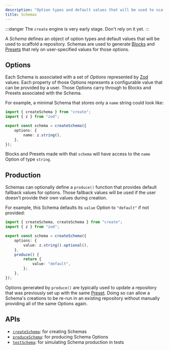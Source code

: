 ```yaml
---
description: "Option types and default values that will be used to scaffold a repository."
title: Schemas
---
```


:::danger
The `create` engine is very early stage.
Don't rely on it yet.
:::

A _Schema_ defines an object of option types and default values that will be used to scaffold a repository.
Schemas are used to generate [Blocks](./blocks) and [Presets](./presets.md) that rely on user-specified values for those options.

## Options

Each Schema is associated with a set of _Options_ represented by [Zod](https://zod.dev) values.
Each property of those Options represents a configurable value that can be provided by a user.
Those Options carry through to Blocks and Presets associated with the Schema.

For example, a minimal Schema that stores only a `name` string could look like:

```ts
import { createSchema } from "create";
import { z } from "zod";

export const schema = createSchema({
	options: {
		name: z.string(),
	},
});
```

Blocks and Presets made with that `schema` will have access to the `name` Option of type `string`.

## Production

Schemas can optionally define a `produce()` function that provides default fallback values for options.
Those fallback values will be used if the user doesn't provide their own values during creation.

For example, this Schema defaults its `value` Option to `"default"` if not provided:

```ts
import { createSchema, createSchema } from "create";
import { z } from "zod";

export const schema = createSchema({
	options: {
		value: z.string().optional(),
	},
	produce() {
		return {
			value: "default",
		};
	},
});
```

Options generated by `produce()` are typically used to update a repository that was previously set up with the same [Preset](./preset).
Doing so can allow a Schema's creations to be re-run in an existing repository without manually providing all of the same Options again.

## APIs

- [`createSchema`](../apis/creators#createschema): for creating Schemas
- [`produceSchema`](../apis/producers#produceschema): for producing Schema Options
- [`testSchema`](../apis/testers#testschema): for simulating Schema production in tests
